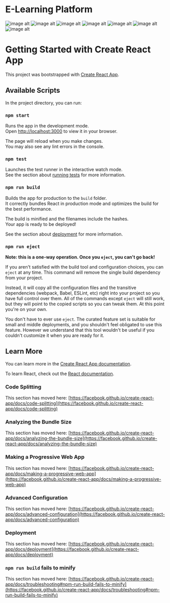 # E-Learning Platform 

![image alt](https://github.com/sobin-17/Educore/blob/82ffc1c84b48e28b26a8f30a90e272cb4d8f1791/Screenshot%202025-08-21%20194652.png)
![image alt](https://github.com/sobin-17/Educore/blob/8510bb38412a457cd676b3ec46fa5362eab43d5c/Screenshot%202025-08-21%20194711.png)
![image alt](https://github.com/sobin-17/Educore/blob/8510bb38412a457cd676b3ec46fa5362eab43d5c/Screenshot%202025-08-21%20194730.png)
![image alt](https://github.com/sobin-17/Educore/blob/8510bb38412a457cd676b3ec46fa5362eab43d5c/Screenshot%202025-08-21%20194740.png)
![image alt](https://github.com/sobin-17/Educore/blob/8510bb38412a457cd676b3ec46fa5362eab43d5c/Screenshot%202025-08-21%20194819.png)
![image alt](https://github.com/sobin-17/Educore/blob/8510bb38412a457cd676b3ec46fa5362eab43d5c/Screenshot%202025-08-21%20194849.png)
![image alt](https://github.com/sobin-17/Educore/blob/8510bb38412a457cd676b3ec46fa5362eab43d5c/Screenshot%202025-08-21%20194859.png)

# Getting Started with Create React App

This project was bootstrapped with [Create React App](https://github.com/facebook/create-react-app).

## Available Scripts

In the project directory, you can run:

### `npm start`

Runs the app in the development mode.\
Open [http://localhost:3000](http://localhost:3000) to view it in your browser.

The page will reload when you make changes.\
You may also see any lint errors in the console.

### `npm test`

Launches the test runner in the interactive watch mode.\
See the section about [running tests](https://facebook.github.io/create-react-app/docs/running-tests) for more information.

### `npm run build`

Builds the app for production to the `build` folder.\
It correctly bundles React in production mode and optimizes the build for the best performance.

The build is minified and the filenames include the hashes.\
Your app is ready to be deployed!

See the section about [deployment](https://facebook.github.io/create-react-app/docs/deployment) for more information.

### `npm run eject`

**Note: this is a one-way operation. Once you `eject`, you can't go back!**

If you aren't satisfied with the build tool and configuration choices, you can `eject` at any time. This command will remove the single build dependency from your project.

Instead, it will copy all the configuration files and the transitive dependencies (webpack, Babel, ESLint, etc) right into your project so you have full control over them. All of the commands except `eject` will still work, but they will point to the copied scripts so you can tweak them. At this point you're on your own.

You don't have to ever use `eject`. The curated feature set is suitable for small and middle deployments, and you shouldn't feel obligated to use this feature. However we understand that this tool wouldn't be useful if you couldn't customize it when you are ready for it.

## Learn More

You can learn more in the [Create React App documentation](https://facebook.github.io/create-react-app/docs/getting-started).

To learn React, check out the [React documentation](https://reactjs.org/).

### Code Splitting

This section has moved here: [https://facebook.github.io/create-react-app/docs/code-splitting](https://facebook.github.io/create-react-app/docs/code-splitting)

### Analyzing the Bundle Size

This section has moved here: [https://facebook.github.io/create-react-app/docs/analyzing-the-bundle-size](https://facebook.github.io/create-react-app/docs/analyzing-the-bundle-size)

### Making a Progressive Web App

This section has moved here: [https://facebook.github.io/create-react-app/docs/making-a-progressive-web-app](https://facebook.github.io/create-react-app/docs/making-a-progressive-web-app)

### Advanced Configuration

This section has moved here: [https://facebook.github.io/create-react-app/docs/advanced-configuration](https://facebook.github.io/create-react-app/docs/advanced-configuration)

### Deployment

This section has moved here: [https://facebook.github.io/create-react-app/docs/deployment](https://facebook.github.io/create-react-app/docs/deployment)

### `npm run build` fails to minify

This section has moved here: [https://facebook.github.io/create-react-app/docs/troubleshooting#npm-run-build-fails-to-minify](https://facebook.github.io/create-react-app/docs/troubleshooting#npm-run-build-fails-to-minify)
